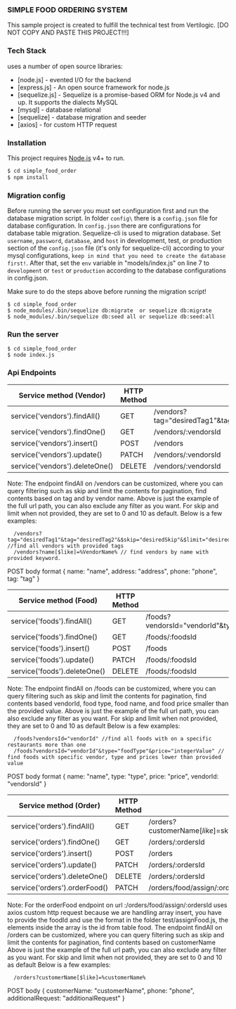 ### SIMPLE FOOD ORDERING SYSTEM

This sample project is created to fulfill the technical test from Vertilogic. [DO NOT COPY AND PASTE THIS PROJECT!!!]

### Tech Stack

uses a number of open source libraries:

* [node.js]      - evented I/O for the backend
* [express.js]   - An open source framework for node.js
* [sequelize.js] - Sequelize is a promise-based ORM for Node.js v4 and up. It supports the dialects MySQL
* [mysql]        - database relational
* [sequelize]    - database migration and seeder
* [axios]        - for custom HTTP request

### Installation
This project requires [Node.js](https://nodejs.org/) v4+ to run.

```sh
$ cd simple_food_order
$ npm install
```
### Migration config

Before running the server you must set configuration first and run the database migration script. In folder `config\` there is a `config.json` file for database configuration. In `config.json` there are configurations for database table migration. Sequelize-cli is used to migration database. Set `username`, `password`, `database`, and `host` in development, test, or production section of the `config.json` file (it's only for sequelize-cli) according to your mysql configurations, `keep in mind that you need to create the database first!`. After that, set the `env` variable in "models/index.js" on line 7 to `development` or `test` or `production` according to the database configurations in config.json.

Make sure to do the steps above before running the migration script!

```shell
$ cd simple_food_order
$ node_modules/.bin/sequelize db:migrate  or sequelize db:migrate
$ node_modules/.bin/sequelize db:seed all or sequelize db:seed:all
```

### Run the server

```shell
$ cd simple_food_order
$ node index.js
```

### Api Endpoints
| Service method (Vendor)              | HTTP Method | Path      
| ---------------------------------    | ----------- | --------- 
| service('vendors').findAll()         | GET         | /vendors?tag="desiredTag1"&tag="desiredTag2"&name[$like]=%"vendorName"%&$skip="desiredSkip"&$limit="desiredLimit"
| service('vendors').findOne()         | GET         | /vendors/:vendorsId 
| service('vendors').insert()          | POST        | /vendors     
| service('vendors').update()          | PATCH       | /vendors/:vendorsId 
| service('vendors').deleteOne()       | DELETE      | /vendors/:vendorsId

Note: The endpoint findAll on /vendors can be customized, where you can query filtering such as skip and limit the contents for pagination, find contents based on tag and by vendor name.
      Above is just the example of the full url path, you can also exclude any filter as you want. For skip and limit when not provided, they are set to 0 and 10 as default.
      Below is a few examples:

      /vendors?tag="desiredTag1"&tag="desiredTag2"&$skip="desiredSkip"&$limit="desiredLimit" //find all vendors with provided tags
      /vendors?name[$like]=%VendorName% // find vendors by name with provided keyword. 
POST body format { name: "name", address: "address", phone: "phone", tag: "tag" } 

| Service method (Food)              | HTTP Method | Path      
| ---------------------------------  | ----------- | --------- 
| service('foods').findAll()         | GET         | /foods?vendorsId="vendorId"&type="foodType"&price="integerValue"&name[$like]=%"foodName"%&$skip="desiredSkip"&$limit="desiredLimit"
| service('foods').findOne()         | GET         | /foods/:foodsId 
| service('foods').insert()          | POST        | /foods     
| service('foods').update()          | PATCH       | /foods/:foodsId 
| service('foods').deleteOne()       | DELETE      | /foods/:foodsId

Note: The endpoint findAll on /foods can be customized, where you can query filtering such as skip and limit the contents for pagination, find contents based vendorId, food type, food name, and 
      food price smaller than the provided value. Above is just the example of the full url path, you can also exclude any filter as you want.
      For skip and limit when not provided, they are set to 0 and 10 as default
      Below is a few examples:
      
      /foods?vendorsId="vendorId" //find all foods with on a specific restaurants more than one
      /foods?vendorsId="vendorId"&type="foodType"&price="integerValue" // find foods with specific vendor, type and prices lower than provided value
POST body format { name: "name", type: "type", price: "price", vendorId: "vendorsId" } 

| Service method (Order)              | HTTP Method | Path      
| ---------------------------------   | ----------- | --------- 
| service('orders').findAll()         | GET         | /orders?customerName[$like]=%customerName%&$skip="desiredSkip"&$limit="desiredLimit"
| service('orders').findOne()         | GET         | /orders/:ordersId 
| service('orders').insert()          | POST        | /orders     
| service('orders').update()          | PATCH       | /orders/:ordersId 
| service('orders').deleteOne()       | DELETE      | /orders/:ordersId
| service('orders').orderFood()       | PATCH       | /orders/food/assign/:ordersId

Note: For the orderFood endpoint on url :/orders/food/assign/:ordersId uses axios custom http request because we are handling array insert, you have to provide the foodId and use the format 
      in the folder test/assignFood.js, the elements inside the array is the id from table food.
      The endpoint findAll on /orders can be customized, where you can query filtering such as skip and limit the contents for pagination, find contents based on customerName 
      Above is just the example of the full url path, you can also exclude any filter as you want. For skip and limit when not provided, they are set to 0 and 10 as default
      Below is a few examples:
      
      /orders?customerName[$like]=%customerName%
POST body { customerName: "customerName", phone: "phone", additionalRequest: "additionalRequest" }